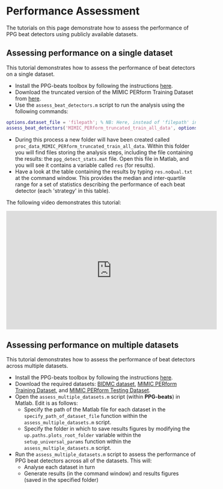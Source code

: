 # Performance Assessment

The tutorials on this page demonstrate how to assess the performance of PPG beat detectors using publicly available datasets.

## Assessing performance on a single dataset

This tutorial demonstrates how to assess the performance of beat detectors on a single dataset.

- Install the PPG-beats toolbox by following the instructions [here](https://ppg-beats.readthedocs.io/en/latest/toolbox/getting_started/).
- Download the truncated version of the MIMIC PERform Training Dataset from [here](https://zenodo.org/record/6967256/files/MIMIC_PERform_truncated_train_all_data.mat?download=1).
- Use the `assess_beat_detectors.m` script to run the analysis using the following commands:
```matlab
options.dataset_file = 'filepath'; % NB: Here, instead of 'filepath' insert the path of the `MIMIC_PERform_truncated_train_all_data.mat` file on your computer, _e.g._ `/Users/petercharlton/Downloads/MIMIC_PERform_truncated_train_all_data.mat`
assess_beat_detectors('MIMIC_PERform_truncated_train_all_data', options)
```

- During this process a new folder will have been created called `proc_data_MIMIC_PERform_truncated_train_all_data`. Within this folder you will find files storing the analysis steps, including the file containing the results: the `ppg_detect_stats.mat` file. Open this file in Matlab, and you will see it contains a variable called `res` (for results).
- Have a look at the table containing the results by typing `res.noQual.txt` at the command window. This provides the median and inter-quartile range for a set of statistics describing the performance of each beat detector (each 'strategy' in this table).

The following video demonstrates this tutorial:

<iframe width="560" height="315" src="https://www.youtube.com/embed/jd5fT_HvRLo" title="YouTube video player" frameborder="0" allow="accelerometer; autoplay; clipboard-write; encrypted-media; gyroscope; picture-in-picture" allowfullscreen></iframe>

## Assessing performance on multiple datasets

This tutorial demonstrates how to assess the performance of beat detectors across multiple datasets.

- Install the PPG-beats toolbox by following the instructions [here](https://ppg-beats.readthedocs.io/en/latest/toolbox/getting_started/).
- Download the required datasets: [BIDMC dataset](https://physionet.org/content/bidmc/1.0.0/bidmc_data.mat), [MIMIC PERform Training Dataset](https://zenodo.org/record/6950488/files/mimic_perform_train_all_data.mat?download=1), and [MIMIC PERform Testing Dataset](https://zenodo.org/record/6950488/files/mimic_perform_test_all_data.mat?download=1).
- Open the `assess_multiple_datasets.m` script (within **PPG-beats**) in Matlab. Edit is as follows:
    - Specify the path of the Matlab file for each dataset in the `specify_path_of_dataset_file` function within the `assess_multiple_datasets.m` script.
    - Specify the folder in which to save results figures by modifying the `up.paths.plots_root_folder` variable within the `setup_universal_params` function within the `assess_multiple_datasets.m` script.
- Run the `assess_multiple_datasets.m` script to assess the performance of PPG beat detectors across all of the datasets. This will:
    - Analyse each dataset in turn
    - Generate results (in the command window) and results figures (saved in the specified folder)
